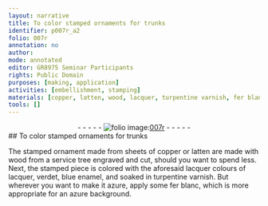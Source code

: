 ```yaml
---
layout: narrative
title: To color stamped ornaments for trunks
identifier: p007r_a2
folio: 007r
annotation: no
author:
mode: annotated
editor: GR8975 Seminar Participants
rights: Public Domain
purposes: [making, application]
activities: [embellishment, stamping]
materials: [copper, latten, wood, lacquer, turpentine varnish, fer blanc]
tools: []
---
```


 <div class="folio" align="center">- - - - - <a href="http://gallica.bnf.fr/ark:/12148/btv1b10500001g/f19.image" target="_blank"><img src="https://cu-mkp.github.io/GR8975-edition/assets/photo-icon.png" alt="folio image: " style="display:inline-block; margin-bottom:-3px;"/>007r</a> - - - - - </div> 
##  To color stamped ornaments for trunks 

 
   <span class="activity"></span> <span class="activity"></span> The stamped ornament made from <span class="material_format">sheets of <span class="material">copper</span> or <span class="material">latten</span></span> are made with <span class="material_format"><span class="material">wood</span> from a service tree engraved and cut</span>, should you want to spend less. Next, the stamped piece is colored with the aforesaid <span class="material">lacquer</span> colours of lacquer, verdet, blue enamel, and soaked in <span class="material">turpentine varnish</span>. But wherever you want to make it azure, apply some <span class="material"><span class="foreign">fer blanc</span></span>, which is more appropriate for an azure background. 
 